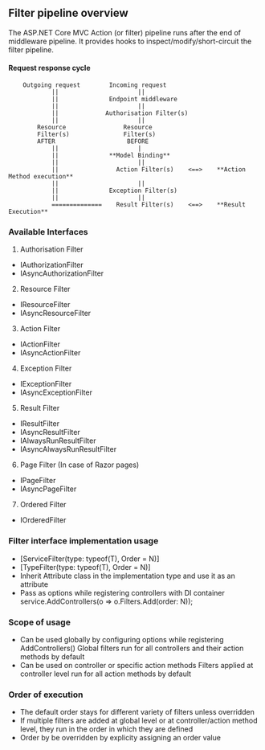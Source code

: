 ## Filter pipeline overview
The ASP.NET Core MVC Action (or filter) pipeline runs after the end of middleware pipeline.
It provides hooks to inspect/modify/short-circuit the filter pipeline.


#### Request response cycle
        Outgoing request        Incoming request
                ||                      ||
                ||              Endpoint middleware 
                ||                      || 
                ||             Authorisation Filter(s) 
                ||                      || 
            Resource                Resource 
            Filter(s)               Filter(s)
            AFTER                    BEFORE
                ||                      |
                ||              **Model Binding**
                ||                      ||
                ||                Action Filter(s)    <==>    **Action Method execution**
                ||                      ||
                ||              Exception Filter(s)
                ||                      ||
                ==============    Result Filter(s)    <==>    **Result Execution**


### Available Interfaces
1. Authorisation Filter
- IAuthorizationFilter
- IAsyncAuthorizationFilter

2. Resource Filter
- IResourceFilter
- IAsyncResourceFilter

3. Action Filter
- IActionFilter
- IAsyncActionFilter

4. Exception Filter
- IExceptionFilter
- IAsyncExceptionFilter

5. Result Filter
- IResultFilter
- IAsyncResultFilter
- IAlwaysRunResultFilter
- IAsyncAlwaysRunResultFilter

6. Page Filter (In case of Razor pages)
- IPageFilter
- IAsyncPageFilter

7. Ordered Filter
- IOrderedFilter


### Filter interface implementation usage
- [ServiceFilter(type: typeof(T), Order = N)]
- [TypeFilter(type: typeof(T), Order = N)]
- Inherit Attribute class in the implementation type and use it as an attribute
- Pass as options while registering controllers with DI container
  service.AddControllers(o => o.Filters.Add<T>(order: N));


### Scope of usage
- Can be used globally by configuring options while registering AddControllers()
  Global filters run for all controllers and their action methods by default
- Can be used on controller or specific action methods
  Filters applied at controller level run for all action methods by default


### Order of execution
- The default order stays for different variety of filters unless overridden 
- If multiple filters are added at global level or at controller/action method level, 
  they run in the order in which they are defined
- Order by be overridden by explicity assigning an order value